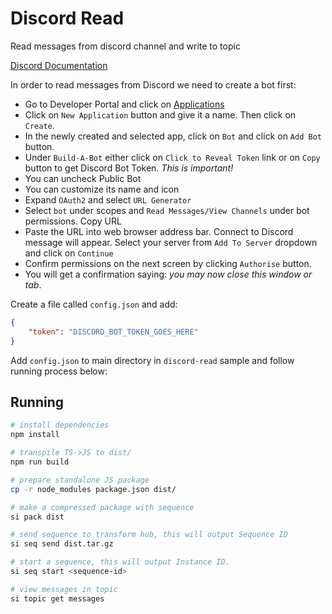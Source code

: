 # Discord Read

Read messages from discord channel and write to topic

[Discord Documentation](https://discord.js.org/#/docs/discord.js/stable/general/welcome)

In order to read messages from Discord we need to create a bot first: 

* Go to Developer Portal and click on [Applications](https://discord.com/developers/applications)
* Click on `New Application` button and give it a name. Then click on `Create`.
* In the newly created and selected app, click on `Bot` and click on `Add Bot` button.
* Under `Build-A-Bot` either click on `Click to Reveal Token` link or on `Copy` button to get Discord Bot Token. *This is important!*
* You can uncheck Public Bot
* You can customize its name and icon
* Expand `OAuth2` and select `URL Generator`
* Select `bot` under scopes and `Read Messages/View Channels` under bot permissions. Copy URL
* Paste the URL into web browser address bar. Connect to Discord message will appear. Select your server from `Add To Server` dropdown and click on `Continue`
* Confirm permissions on the next screen by clicking `Authorise` button.
* You will get a confirmation saying: _you may now close this window or tab_.

Create a file called `config.json` and add:

```json
{
    "token": "DISCORD_BOT_TOKEN_GOES_HERE"
} 
```

Add `config.json` to main directory in `discord-read` sample and follow running process below:

## Running

```bash
# install dependencies
npm install

# transpile TS->JS to dist/
npm run build

# prepare standalone JS package
cp -r node_modules package.json dist/

# make a compressed package with sequence
si pack dist

# send sequence to transform hub, this will output Sequence ID
si seq send dist.tar.gz

# start a sequence, this will output Instance ID.
si seq start <sequence-id>

# view messages in topic
si topic get messages
```
